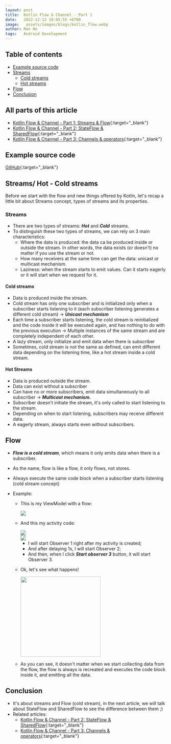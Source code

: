 ```yaml
---
layout: post
title:  Kotlin Flow & Channel - Part 1
date:   2022-12-12 10:05:55 +0700
image:   assets/images/blogs/kotlin_flow.webp
author: Man Ho
tags:   Android Development
---
```


## Table of contents
- [Example source code](#example-source-code)
- [Streams](#streams-hot---cold-streams)
    - [Cold streams](#cold-streams)
    - [Hot streams](#hot-streams)
- [Flow](#flow)
- [Conclusion](#conclusion)

## All parts of this article
* [Kotlin Flow & Channel - Part 1: Streams & Flow](/blogs/kotlin-flow-channel-part-1){:target="_blank"}
* [Kotlin Flow & Channel - Part 2: StateFlow & SharedFlow](/blogs/kotlin-flow-channel-part-2){:target="_blank"}
* [Kotlin Flow & Channel - Part 3: Channels & operators](/blogs/kotlin-flow-channel-part-3){:target="_blank"}

## Example source code
[GitHub](https://github.com/homanad/Flow-Channel){:target="_blank"}

## Streams/ Hot - Cold streams

Before we start with the flow and new things offered by Kotlin, let's recap a little bit about
Streams concept, types of streams and its properties.

### Streams

* There are two types of streams: **_Hot_** and **_Cold_** streams.
* To distinguish these two types of streams, we can rely on 3 main characteristics:
    * Where the data is produced: the data ca be produced inside or outside the stream. In other
      words, the data exists (or doesn't) no matter if you use the stream or not.
    * How many receivers at the same time can get the data: unicast or multicast mechanism.
    * Laziness: when the stream starts to emit values. Can it starts eagerly or it will start when
      we request for it.

#### Cold streams

* Data is produced inside the stream.
* Cold stream has only one subscriber and is initialized only when a subscriber starts listening to
  it (each subscriber listening generates a different cold stream) -> _**Unicast mechanism**_
* Each time a subscriber starts listening, the cold stream is reinitialized and the code inside it
  will be executed again, and has nothing to do with the previous execution -> Multiple instances of
  the same stream and are completely independent of each other.
* A lazy stream, only initialize and emit data when there is subscriber
* Sometimes, cold stream is not the same as defined, can emit different data depending on the
  listening time, like a hot stream inside a cold stream.

#### Hot Streams

* Data is produced outside the stream.
* Data can exist without a subscriber
* Can have no or more subscribers, emit data simultaneously to all subscriber -> _**Multicast
  mechanism.**_
* Subscriber doesn't initiate the stream, it's only called to start listening to the stream.
* Depending on when to start listening, subscribers may receive different data.
* A eagerly stream, always starts even without subscribers.

## Flow

* **_Flow is a cold stream_**, which means it only emits data when there is a subscriber.
* As the name, flow is like a flow, it only flows, not stores.
* Always execute the same code block when a subscriber starts listening (cold stream concept)
* Example:

    * This is my ViewModel with a flow:

      <img src="{% link assets/images/attachments/kotlin_flow_channel/flow_viewmodel.png %}" />
      
    * And this my activity code:

      <img src="{% link assets/images/attachments/kotlin_flow_channel/flow_activity1.png %}" />
        <br/>
      <img src="{% link assets/images/attachments/kotlin_flow_channel/flow_activity2.png %}" />

        * I will start Observer 1 right after my activity is created;
        * And after delaying 1s, I will start Observer 2;
        * And then, when I click **_Start observer 3_** button, it will start Observer 3.
    * Ok, let's see what happens!

      <img src="{% link assets/images/attachments/kotlin_flow_channel/flow.gif %}" width="250" />
    * As you can see, it doesn't matter when we start collecting data from the flow, the flow is
      always is recreated and executes the code block inside it, and emitting all the data.
    
## Conclusion

* It's about streams and Flow (cold stream), in the next article, we will talk about StateFlow and
SharedFlow to see the difference between them ;)
* Related articles: 
  * [Kotlin Flow & Channel - Part 2: StateFlow & SharedFlow](/blogs/kotlin-flow-channel-part-2){:target="_blank"}
  * [Kotlin Flow & Channel - Part 3: Channels & operators](/blogs/kotlin-flow-channel-part-3){:target="_blank"}
